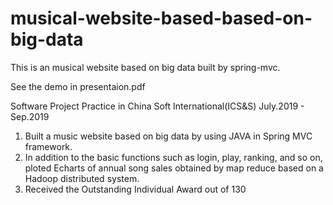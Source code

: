 # musical-website-based-based-on-big-data

This is an musical website based on big data built by spring-mvc.

See the demo in presentaion.pdf

Software Project Practice in China Soft International(ICS&S) July.2019 - Sep.2019
1. Built a music website based on big data by using JAVA in Spring MVC framework.
2. In addition to the basic functions such as login, play, ranking, and so on, ploted Echarts of annual song sales obtained by map reduce based on a Hadoop distributed system. 
3. Received the Outstanding Individual Award out of 130
